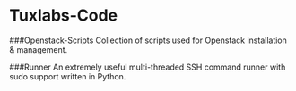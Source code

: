 Tuxlabs-Code
=================

###Openstack-Scripts
	Collection of scripts used for Openstack installation & management. 

###Runner
	An extremely useful multi-threaded SSH command runner with sudo support written in Python. 

